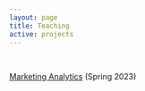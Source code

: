 ```yaml
---
layout: page
title: Teaching
active: projects
---
```


&nbsp;

[Marketing Analytics]() (Spring 2023)


